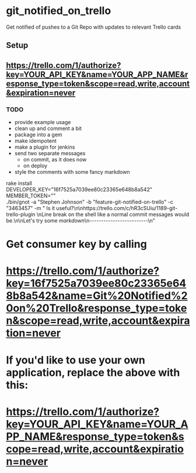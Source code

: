 git_notified_on_trello
======================

Get notified of pushes to a Git Repo with updates to relevant Trello cards


Setup
-----

https://trello.com/1/authorize?key=YOUR_API_KEY&name=YOUR_APP_NAME&response_type=token&scope=read,write,account&expiration=never
-


### TODO ###

- provide example usage
- clean up and comment a bit
- package into a gem
- make idempotent 
- make a plugin for jenkins 
- send two separate messages 
  - on commit, as it does now
  - on deploy
- style the comments with some fancy markdown


rake install \
DEVELOPER_KEY="16f7525a7039ee80c23365e648b8a542" \
MEMBER_TOKEN="" \
./bin/gnot -a "Stephen Johnson" -b "feature-git-notified-on-trello" -c "3463457" -m " Is it useful?\n\nhttps://trello.com/c/hR3cSUiu/1189-git-trello-plugin \nLine break on the shell like a normal commit messages would be.\n\nLet's try some *markdown*\n-------------------------\n"




# Get consumer key by calling
# https://trello.com/1/authorize?key=16f7525a7039ee80c23365e648b8a542&name=Git%20Notified%20on%20Trello&response_type=token&scope=read,write,account&expiration=never

# If you'd like to use your own application, replace the above with this:
# https://trello.com/1/authorize?key=YOUR_API_KEY&name=YOUR_APP_NAME&response_type=token&scope=read,write,account&expiration=never
